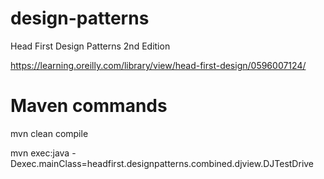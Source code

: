 # design-patterns
Head First Design Patterns 2nd Edition

https://learning.oreilly.com/library/view/head-first-design/0596007124/

# Maven commands
mvn clean compile

mvn exec:java -Dexec.mainClass=headfirst.designpatterns.combined.djview.DJTestDrive
